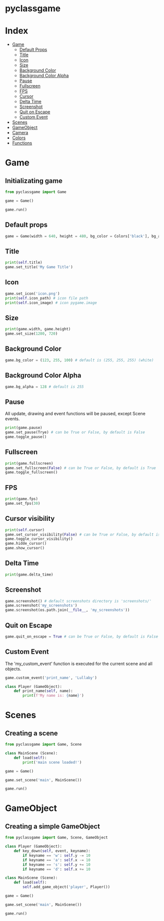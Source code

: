 # pyclassgame

# Index
- [Game](#game)
    - [Default Props](#default-props)
    - [Title](#title)
    - [Icon](#icon)
    - [Size](#size)
    - [Background Color](#background-color)
    - [Background Color Alpha](#background-color-alpha)
    - [Pause](#pause)
    - [Fullscreen](#Fulscreen)
    - [FPS](#fps)
    - [Cursor](#cursor-visibility)
    - [Delta Time](#delta-time)
    - [Screenshot](#screenshot)
    - [Quit on Escape](#quit-on-escape)
    - [Custom Event](#custom-event)
- [Scenes](#scenes)
- [GameObject](#gameobject)
- [Camera](#camera)
- [Colors](#Colors)
- [Functions](#functions)

# Game

## Initializating game

```python
from pyclassgame import Game

game = Game()

game.run()
```

## Default props

```python
game = Game(width = 640, height = 480, bg_color = Colors['black'], bg_alpha = 255, title = 'Title', cursor = True, fps = 60, quit_on_escape = False, default_scene = Scene())
```

## Title

```python
print(self.title)
game.set_title('My Game Title')
```

## Icon

```python
game.set_icon('icon.png')
print(self.icon_path) # icon file path
print(self.icon_image) # icon pygame.image
```

## Size

```python
print(game.width, game.height)
game.set_size(1280, 720)
```

## Background Color

```python
game.bg_color = (123, 255, 100) # default is (255, 255, 255) (white)
```

## Background Color Alpha

```python
game.bg_alpha = 128 # default is 255
```

## Pause

All update, drawing and event functions will be paused, except Scene events.

```python
print(game.pause)
game.set_pause(Trye) # can be True or False, by default is False
game.toggle_pause()
```

## Fullscreen

```python
print(game.fullscreen)
game.set_fullscreen(False) # can be True or False, by default is True
game.toggle_fullscreen()
```

## FPS

```python
print(game.fps)
game.set_fps(30)
```

## Cursor visibility

```python
print(self.cursor)
game.set_cursor_visibility(False) # can be True or False, by default is True
game.toggle_cursor_visibility()
game.hidde_cursor()
game.show_cursor()
```

## Delta Time

```python
print(game.delta_time)
```

## Screenshot

```python
game.screenshot() # default screenshots directory is 'screenshots/'
game.screenshot('my_screenshots')
game.screenshot(os.path.join(__file__, 'my_screenshots'))
```

## Quit on Escape

```python
game.quit_on_escape = True # can be True or False, by default is False
```

## Custom Event

The 'my_custom_event' function is executed for the current scene and all objects.

```python
game.custom_event('print_name', 'Lullaby')

class Player (GameObject):
    def print_name(self, name):
        print(f'My name is: {name}')
```

# Scenes

## Creating a scene

```python
from pyclassgame import Game, Scene

class MainScene (Scene):
    def load(self):
        print('main scene loaded!')

game = Game()

game.set_scene('main', MainScene())

game.run()
```

# GameObject

## Creating a simple GameObject

```python
from pyclassgame import Game, Scene, GameObject

class Player (GameObject):
    def key_down(self, event, keyname):
        if keyname == 'w': self.y -= 10
        if keyname == 'a': self.x -= 10
        if keyname == 's': self.y += 10
        if keyname == 'd': self.x += 10

class MainScene (Scene):
    def load(self):
        self.add_game_object('player', Player())

game = Game()

game.set_scene('main', MainScene())

game.run()
```